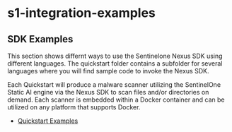 # s1-integration-examples

## SDK Examples

This section shows differnt ways to use the Sentinelone Nexus SDK using different languages. The quickstart folder contains a subfolder for several languages where you will find sample code to invoke the Nexus SDK.

Each Quickstart will produce a malware scanner utilizing the SentinelOne Static AI engine via the Nexus SDK to scan files and/or directories on demand.  Each scanner is embedded within a Docker container and can be utilized on any platform that supports Docker.

- [Quickstart Examples](./quickstart/README.md)

